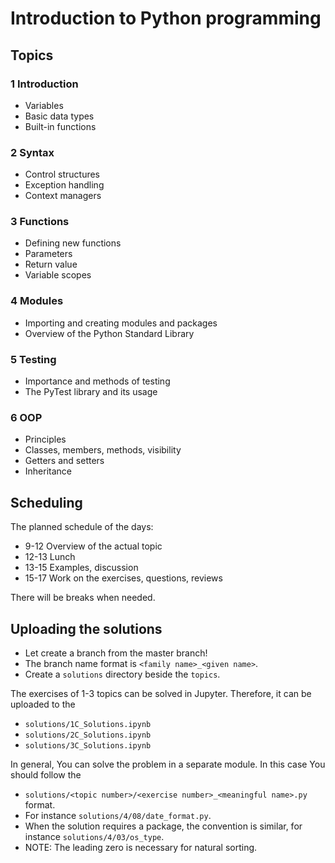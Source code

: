 # Introduction to Python programming

## Topics

### 1 Introduction

* Variables
* Basic data types
* Built-in functions

### 2 Syntax

* Control structures
* Exception handling
* Context managers

### 3 Functions

* Defining new functions
* Parameters
* Return value
* Variable scopes

### 4 Modules

* Importing and creating modules and packages
* Overview of the Python Standard Library

### 5 Testing

* Importance and methods of testing
* The PyTest library and its usage

### 6 OOP

* Principles
* Classes, members, methods, visibility
* Getters and setters
* Inheritance

## Scheduling

The planned schedule of the days:
* 9-12 Overview of the actual topic
* 12-13 Lunch
* 13-15 Examples, discussion
* 15-17 Work on the exercises, questions, reviews

There will be breaks when needed.

## Uploading the solutions

* Let create a branch from the master branch!
* The branch name format is ``<family name>_<given name>``.
* Create a ``solutions`` directory beside the ``topics``.

The exercises of 1-3 topics can be solved in Jupyter. Therefore, it can be uploaded to the
* ``solutions/1C_Solutions.ipynb``
* ``solutions/2C_Solutions.ipynb``
* ``solutions/3C_Solutions.ipynb``

In general, You can solve the problem in a separate module. In this case You should follow the
* ``solutions/<topic number>/<exercise number>_<meaningful name>.py`` format.
* For instance ``solutions/4/08/date_format.py``.
* When the solution requires a package, the convention is similar, for instance ``solutions/4/03/os_type``.
* NOTE: The leading zero is necessary for natural sorting.
